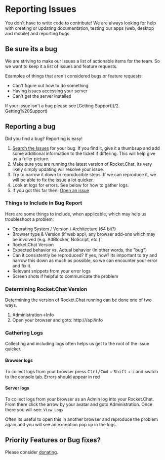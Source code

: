 # Reporting Issues

You don't have to write code to contribute! We are always looking for help with creating or updating documentation, testing our apps (web, desktop and mobile) and reporting bugs.

## Be sure its a bug
We are striving to make our issues a list of actionable items for the team.  So we want to keep it a list of issues and feature requests.

Examples of things that aren't considered bugs or feature requests:
* Can't figure out how to do something
* Having issues accessing your server
* Can't get the server installed

If your issue isn't a bug please see [Getting Support](/2. Getting%20Support)

## Reporting a bug

Did you find a bug? Reporting is easy!

1. [Search the Issues](https://github.com/RocketChat/Rocket.Chat/issues) for your bug.  If you find it, give it a thumbsup and add some additional information to the ticket if differing.  This will help give us a fuller picture.
2. Make sure you are running the latest version of Rocket.Chat. Its very likely simply updating will resolve your issue.
3. Try to narrow it down to reproducible steps.  If we can reproduce it, we will be able to fix the issue a lot quicker.
4. Look at logs for errors. See below for how to gather logs.
5. If you got this far then: [Open an issue](https://github.com/RocketChat/Rocket.Chat/issues/new)

### Things to Include in Bug Report

Here are some things to include, when applicable, which may help us troubleshoot a problem:

* Operating System / Version / Architecture (64 bit?)
* Browser type & Version (if web app), any browser add-ons which may be involved (e.g. AdBlocker, NoScript, etc.)
* Rocket.Chat Version
* Expected behavior vs. Actual behavior (In other words, the "bug")
* Can it consistently be reproduced? If yes, how?  Its important to try and narrow this down as much as possible, so we can encounter your error and fix it.
* Relevant snippets from your error logs
* Screen shots if helpful to communicate the problem

### Determining Rocket.Chat Version
Determining the version of Rocket.Chat running can be done one of two ways.

1. Administration->Info
2. Open your browser and goto: http://<your server here>/api/info

### Gathering Logs

Collecting and including logs often helps us get to the root of the issue quicker.

#### Browser logs
To collect logs from your browser press <kbd>Ctrl/Cmd</kbd> + <kbd>Shift</kbd> + <kbd>i</kbd> and switch to the console tab.  Errors should appear in red

#### Server logs
To collect logs from your browser as an Admin log into your Rocket.Chat.  From there click the arrow by your avatar and goto Administration.  Once there you will see: `View Logs`

Often its useful to open this in another browser and reproduce the problem again and you will see an exception pop up in the logs.

## Priority Features or Bug fixes?

Please consider [donating](/1.%20Contributing/Donating/).
